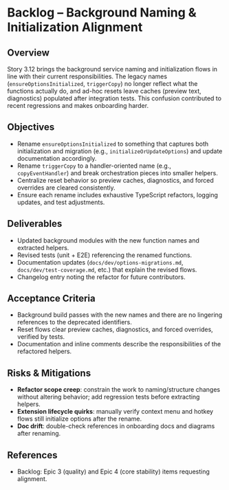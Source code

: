 # Backlog – Background Naming & Initialization Alignment

## Overview

Story 3.12 brings the background service naming and initialization flows in line
with their current responsibilities. The legacy names
(`ensureOptionsInitialized`, `triggerCopy`) no longer reflect what the functions
actually do, and ad-hoc resets leave caches (preview text, diagnostics)
populated after integration tests. This confusion contributed to recent
regressions and makes onboarding harder.

## Objectives

- Rename `ensureOptionsInitialized` to something that captures both
  initialization and migration (e.g., `initializeOrUpdateOptions`) and update
  documentation accordingly.
- Rename `triggerCopy` to a handler-oriented name (e.g., `copyEventHandler`) and
  break orchestration pieces into smaller helpers.
- Centralize reset behavior so preview caches, diagnostics, and forced overrides
  are cleared consistently.
- Ensure each rename includes exhaustive TypeScript refactors, logging updates,
  and test adjustments.

## Deliverables

- Updated background modules with the new function names and extracted helpers.
- Revised tests (unit + E2E) referencing the renamed functions.
- Documentation updates (`docs/dev/options-migrations.md`,
  `docs/dev/test-coverage.md`, etc.) that explain the revised flows.
- Changelog entry noting the refactor for future contributors.

## Acceptance Criteria

- Background build passes with the new names and there are no lingering
  references to the deprecated identifiers.
- Reset flows clear preview caches, diagnostics, and forced overrides, verified
  by tests.
- Documentation and inline comments describe the responsibilities of the
  refactored helpers.

## Risks & Mitigations

- **Refactor scope creep**: constrain the work to naming/structure changes
  without altering behavior; add regression tests before extracting helpers.
- **Extension lifecycle quirks**: manually verify context menu and hotkey flows
  still initialize options after the rename.
- **Doc drift**: double-check references in onboarding docs and diagrams after
  renaming.

## References

- Backlog: Epic 3 (quality) and Epic 4 (core stability) items requesting alignment.
